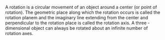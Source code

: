 A rotation is a circular movement of an object around a center (or point of rotation). The geometric place along which the rotation occurs is called the rotation planem and the imaginary line extending from the center and perpendicular to the rotation place is called the rotation axis. A three - dimensional object can always be rotated about an infinite number of rotation axes. 